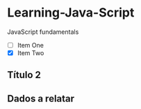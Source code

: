 # Learning-Java-Script
JavaScript fundamentals
- [ ] Item One
- [x] Item Two
## Título 2
## Dados a relatar